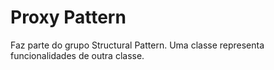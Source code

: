 # Proxy Pattern

Faz parte do grupo Structural Pattern. Uma classe representa funcionalidades de outra classe.